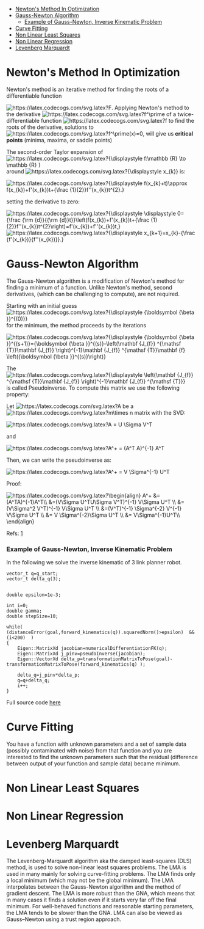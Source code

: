 - [Newton's Method In Optimization](#newton-s-method-in-optimization)
- [Gauss-Newton Algorithm](#gauss-newton-algorithm)
    + [Example of Gauss-Newton, Inverse Kinematic Problem](#example-of-gauss-newton--inverse-kinematic-problem)
- [Curve Fitting](#curve-fitting)
- [Non Linear Least Squares](#non-linear-least-squares)
- [Non Linear Regression](#non-linear-regression)
- [Levenberg Marquardt](#levenberg-marquardt)

<!--
<img  src=""  alt="https://latex.codecogs.com/svg.latex?" />
-->






# Newton's Method In Optimization
Newton's method is an iterative method for finding the roots of a differentiable function 

<img  src="https://latex.codecogs.com/svg.latex?F"  alt="https://latex.codecogs.com/svg.latex?F" />. Applying Newton's method  to the derivative <img  src="https://latex.codecogs.com/svg.latex?f^\prime"  alt="https://latex.codecogs.com/svg.latex?f^\prime" /> of a twice-differentiable function <img  src="https://latex.codecogs.com/svg.latex?f"  alt="https://latex.codecogs.com/svg.latex?f" /> to find the roots of the derivative, solutions to <img  src="https://latex.codecogs.com/svg.latex?f^\prime(x)=0"  alt="https://latex.codecogs.com/svg.latex?f^\prime(x)=0" />, will give us **critical points** (minima, maxima, or saddle points) 

The second-order Taylor expansion of <img  src="https://latex.codecogs.com/svg.latex?{\displaystyle%20f:\mathbb%20{R}%20\to%20\mathbb%20{R}%20}"  alt="https://latex.codecogs.com/svg.latex?{\displaystyle f:\mathbb {R} \to \mathbb {R} }" /> around <img  src="https://latex.codecogs.com/svg.latex?{\displaystyle%20x_{k}}"  alt="https://latex.codecogs.com/svg.latex?{\displaystyle x_{k}}" /> is:



<img  src="https://latex.codecogs.com/svg.latex?{\displaystyle%20f(x_{k}+t)\approx%20f(x_{k})+f%27(x_{k})t+{\frac%20{1}{2}}f%27%27(x_{k})t^{2}.}"  alt="https://latex.codecogs.com/svg.latex?{\displaystyle f(x_{k}+t)\approx f(x_{k})+f'(x_{k})t+{\frac {1}{2}}f''(x_{k})t^{2}.}" />


setting the derivative to zero:


<img  src="https://latex.codecogs.com/svg.latex?{\displaystyle%20\displaystyle%200={\frac%20{\rm%20{d}}{{\rm%20{d}}t}}\left(f(x_{k})+f%27(x_{k})t+{\frac%20{1}{2}}f%27%27(x_{k})t^{2}\right)=f%27(x_{k})+f%27%27(x_{k})t,}"  alt="https://latex.codecogs.com/svg.latex?{\displaystyle \displaystyle 0={\frac {\rm {d}}{{\rm {d}}t}}\left(f(x_{k})+f'(x_{k})t+{\frac {1}{2}}f''(x_{k})t^{2}\right)=f'(x_{k})+f''(x_{k})t,}" />






<img  src="https://latex.codecogs.com/svg.latex?{\displaystyle%20x_{k+1}=x_{k}-{\frac%20{f%27(x_{k})}{f%27%27(x_{k})}}.}"  alt="https://latex.codecogs.com/svg.latex?{\displaystyle x_{k+1}=x_{k}-{\frac {f'(x_{k})}{f''(x_{k})}}.}" />





# Gauss-Newton Algorithm
The Gauss-Newton algorithm is a modification of Newton's method for finding a minimum of a function.
Unlike Newton's method, second derivatives, (which can be challenging to compute), are not required.


Starting with an initial guess <img  src="https://latex.codecogs.com/svg.latex?{\displaystyle%20{\boldsymbol%20{\beta%20}}^{(0)}}"  alt="https://latex.codecogs.com/svg.latex?{\displaystyle {\boldsymbol {\beta }}^{(0)}}" />  for the minimum, the method proceeds by the iterations

<img  src="https://latex.codecogs.com/svg.latex?{\displaystyle%20{\boldsymbol%20{\beta%20}}^{(s+1)}={\boldsymbol%20{\beta%20}}^{(s)}-\left(\mathbf%20{J_{f}}%20^{\mathsf%20{T}}\mathbf%20{J_{f}}%20\right)^{-1}\mathbf%20{J_{f}}%20^{\mathsf%20{T}}\mathbf%20{f}%20\left({\boldsymbol%20{\beta%20}}^{(s)}\right)}"  alt="https://latex.codecogs.com/svg.latex?{\displaystyle {\boldsymbol {\beta }}^{(s+1)}={\boldsymbol {\beta }}^{(s)}-\left(\mathbf {J_{f}} ^{\mathsf {T}}\mathbf {J_{f}} \right)^{-1}\mathbf {J_{f}} ^{\mathsf {T}}\mathbf {f} \left({\boldsymbol {\beta }}^{(s)}\right)}" />


The <img  src="https://latex.codecogs.com/svg.latex?{\displaystyle%20\left(\mathbf%20{J_{f}}%20^{\mathsf%20{T}}\mathbf%20{J_{f}}%20\right)^{-1}\mathbf%20{J_{f}}%20^{\mathsf%20{T}}}"  alt="https://latex.codecogs.com/svg.latex?{\displaystyle \left(\mathbf {J_{f}} ^{\mathsf {T}}\mathbf {J_{f}} \right)^{-1}\mathbf {J_{f}} ^{\mathsf {T}}}" /> is called Pseudoinverse. To compute this matrix we use the following property:

Let <img  src="https://latex.codecogs.com/svg.latex?A"  alt="https://latex.codecogs.com/svg.latex?A" />  be a 
<img  src="https://latex.codecogs.com/svg.latex?m\times%20n"  alt="https://latex.codecogs.com/svg.latex?m\times n" />  matrix with the SVD:

<img  src="https://latex.codecogs.com/svg.latex?A%20=%20U%20\Sigma%20V^T"  alt="https://latex.codecogs.com/svg.latex?A = U \Sigma V^T" />

and 

<img  src="https://latex.codecogs.com/svg.latex?A^+%20=%20(A^T%20A)^{-1}%20A^T"  alt="https://latex.codecogs.com/svg.latex?A^+ = (A^T A)^{-1} A^T" />


Then, we can write the pseudoinverse as:

<img  src="https://latex.codecogs.com/svg.latex?A^+%20=%20V%20\Sigma^{-1}%20U^T"  alt="https://latex.codecogs.com/svg.latex?A^+ = V \Sigma^{-1} U^T" />


Proof: 

<img  src="https://latex.codecogs.com/svg.latex?\begin{align}%20A^+%20&=%20(A^TA)^{-1}A^T%20\\%20&=(V\Sigma%20U^TU\Sigma%20V^T)^{-1}%20V\Sigma%20U^T%20\\%20&=(V\Sigma^2%20V^T)^{-1}%20V\Sigma%20U^T%20\\%20&=(V^T)^{-1}%20\Sigma^{-2}%20V^{-1}%20V\Sigma%20U^T%20\\%20&=%20V%20\Sigma^{-2}\Sigma%20U^T%20\\%20&=%20V\Sigma^{-1}U^T%20\end{align}"  alt="https://latex.codecogs.com/svg.latex?\begin{align}
A^+ &= (A^TA)^{-1}A^T\\ 
    &=(V\Sigma U^TU\Sigma V^T)^{-1} V\Sigma U^T \\
    &=(V\Sigma^2 V^T)^{-1} V\Sigma U^T \\
    &=(V^T)^{-1} \Sigma^{-2} V^{-1} V\Sigma U^T \\
    &= V \Sigma^{-2}\Sigma U^T \\
    &= V\Sigma^{-1}U^T\\
\end{align}" />


Refs: [1](https://math.stackexchange.com/questions/19948/pseudoinverse-matrix-and-svd)





### Example of Gauss-Newton, Inverse Kinematic Problem
In the following we solve the inverse kinematic of 3 link planner robot.

```
vector_t q=q_start;
vector_t delta_q(3);


double epsilon=1e-3;

int i=0;
double gamma;
double stepSize=10;

while( (distanceError(goal,forward_kinematics(q)).squaredNorm()>epsilon)  && (i<200)  )
{
    Eigen::MatrixXd jacobian=numericalDifferentiationFK(q);
    Eigen::MatrixXd j_pinv=pseudoInverse(jacobian);
    Eigen::VectorXd delta_p=transformationMatrixToPose(goal)-transformationMatrixToPose(forward_kinematics(q) );

    delta_q=j_pinv*delta_p;
    q=q+delta_q;
    i++;
}
```    

Full source code [here](src/3_link_planner_robot.cpp)




# Curve Fitting
You have a function with unknown parameters and a set of sample data (possibly contaminated with noise) from 
that function and you are interested to find the unknown parameters such that the residual (difference between output of your function and sample data) became minimum.

# Non Linear Least Squares
# Non Linear Regression
# Levenberg Marquardt
 The Levenberg-Marquardt algorithm aka the damped least-squares (DLS) method, is used to solve non-linear least squares problems. The LMA is used in many mainly for solving curve-fitting problems. 
The LMA finds only a local minimum  (which may not be the global minimum). The LMA interpolates between the Gauss-Newton algorithm and the method of gradient descent. The LMA is more robust than the GNA, which means that in many cases it finds a solution even if it starts very far off the final minimum. For well-behaved functions and reasonable starting parameters, the LMA tends to be slower than the GNA. LMA can also be viewed as Gauss–Newton using a trust region approach.
